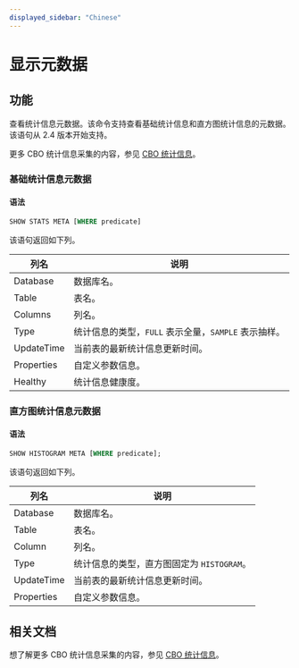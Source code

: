 ```yaml
---
displayed_sidebar: "Chinese"
---
```


# 显示元数据

## 功能

查看统计信息元数据。该命令支持查看基础统计信息和直方图统计信息的元数据。该语句从 2.4 版本开始支持。

更多 CBO 统计信息采集的内容，参见 [CBO 统计信息](../../../using_starrocks/Cost_based_optimizer.md)。

### 基础统计信息元数据

#### 语法

```SQL
SHOW STATS META [WHERE predicate]
```

该语句返回如下列。

| **列名**   | **说明**                                            |
| ---------- | --------------------------------------------------- |
| Database   | 数据库名。                                          |
| Table      | 表名。                                              |
| Columns    | 列名。                                              |
| Type       | 统计信息的类型，`FULL` 表示全量，`SAMPLE` 表示抽样。 |
| UpdateTime | 当前表的最新统计信息更新时间。                      |
| Properties | 自定义参数信息。                                    |
| Healthy    | 统计信息健康度。                                    |

### 直方图统计信息元数据

#### 语法

```SQL
SHOW HISTOGRAM META [WHERE predicate];
```

该语句返回如下列。

| **列名**   | **说明**                                  |
| ---------- | ----------------------------------------- |
| Database   | 数据库名。                                |
| Table      | 表名。                                    |
| Column     | 列名。                                    |
| Type       | 统计信息的类型，直方图固定为 `HISTOGRAM`。 |
| UpdateTime | 当前表的最新统计信息更新时间。            |
| Properties | 自定义参数信息。                          |

## 相关文档

想了解更多 CBO 统计信息采集的内容，参见 [CBO 统计信息](../../../using_starrocks/Cost_based_optimizer.md)。